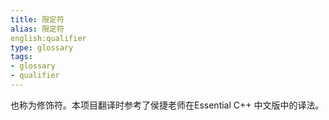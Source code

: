 ```yaml
---
title: 限定符
alias: 限定符
english:qualifier
type: glossary
tags:
- glossary
- qualifier
---
```


也称为修饰符。本项目翻译时参考了侯捷老师在Essential C++ 中文版中的译法。